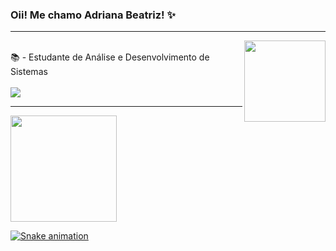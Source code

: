 ### Oii! Me chamo Adriana Beatriz! ✨
<hr><img align="right" width="130" src="https://media1.giphy.com/media/hENDkVRxKsctCpuAun/giphy.gif?cid=ecf05e478ydp8sb5zocrrnpyqh458v78u0nchhqd9pmth28p&rid=giphy.gif&ct=g/giphy.gif"/>
<div><br>
📚 - Estudante de Análise e Desenvolvimento de Sistemas<br> 
</div>
<div style="display: inline_block"><br>
  <a href="" target="_blank"><img src="https://img.shields.io/badge/-LinkedIn-%230077B5?style=for-the-badge&logo=linkedin&logoColor=white" target="_blank"></a>
</div>
<hr>
<div>
 <a href="https://github.com/driica">
 <img height="170em" src="https://github-readme-stats.vercel.app/api/top-langs/?username=driica&layout=compact&langs_count=7&theme=radical"/>
</div>

  ![Snake animation](https://github.com/driica/driica/blob/output/github-contribution-grid-snake.svg)

